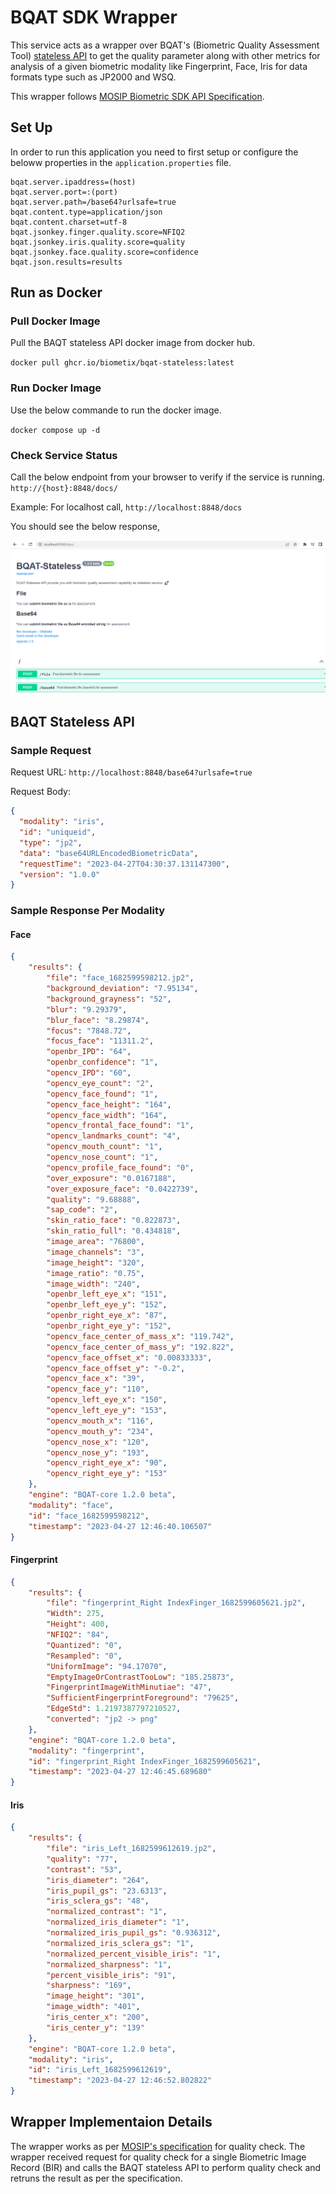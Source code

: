 # BQAT SDK Wrapper

This service acts as a wrapper over BQAT's (Biometric Quality Assessment Tool) [stateless API](https://github.com/Biometix/bqat-stateless) to get the quality parameter along with other metrics for analysis of a given biometric modality like Fingerprint, Face, Iris for data formats type such as JP2000 and WSQ.

This wrapper follows [MOSIP Biometric SDK API Specification](https://docs.mosip.io/1.1.5/apis/biometric-sdk-api-specification).

## Set Up

In order to run this application you need to first setup or configure the beloww properties in the `application.properties` file.

```properties
bqat.server.ipaddress=(host)
bqat.server.port=:(port)
bqat.server.path=/base64?urlsafe=true
bqat.content.type=application/json
bqat.content.charset=utf-8
bqat.jsonkey.finger.quality.score=NFIQ2
bqat.jsonkey.iris.quality.score=quality
bqat.jsonkey.face.quality.score=confidence
bqat.json.results=results
```

## Run as Docker

### Pull Docker Image

Pull the BAQT stateless API docker image from docker hub.

`docker pull ghcr.io/biometix/bqat-stateless:latest`

### Run Docker Image

Use the below commande to run the docker image.

`docker compose up -d`

### Check Service Status

Call the below endpoint from your browser to verify if the service is running.
`http://{host}:8848/docs/`

Example: For localhost call, `http://localhost:8848/docs`

You should see the below response, 

![](_images/bqat-stateless-screen.png)


## BAQT Stateless API

### Sample Request 

Request URL: `http://localhost:8848/base64?urlsafe=true`

Request Body:
```JSON
{
  "modality": "iris",
  "id": "uniqueid",
  "type": "jp2",
  "data": "base64URLEncodedBiometricData",
  "requestTime": "2023-04-27T04:30:37.131147300",
  "version": "1.0.0"
}
```

### Sample Response Per Modality

#### Face

```JSON
{
	"results": {
		"file": "face_1682599598212.jp2",
		"background_deviation": "7.95134",
		"background_grayness": "52",
		"blur": "9.29379",
		"blur_face": "8.29874",
		"focus": "7848.72",
		"focus_face": "11311.2",
		"openbr_IPD": "64",
		"openbr_confidence": "1",
		"opencv_IPD": "60",
		"opencv_eye_count": "2",
		"opencv_face_found": "1",
		"opencv_face_height": "164",
		"opencv_face_width": "164",
		"opencv_frontal_face_found": "1",
		"opencv_landmarks_count": "4",
		"opencv_mouth_count": "1",
		"opencv_nose_count": "1",
		"opencv_profile_face_found": "0",
		"over_exposure": "0.0167188",
		"over_exposure_face": "0.0422739",
		"quality": "9.68888",
		"sap_code": "2",
		"skin_ratio_face": "0.822873",
		"skin_ratio_full": "0.434818",
		"image_area": "76800",
		"image_channels": "3",
		"image_height": "320",
		"image_ratio": "0.75",
		"image_width": "240",
		"openbr_left_eye_x": "151",
		"openbr_left_eye_y": "152",
		"openbr_right_eye_x": "87",
		"openbr_right_eye_y": "152",
		"opencv_face_center_of_mass_x": "119.742",
		"opencv_face_center_of_mass_y": "192.822",
		"opencv_face_offset_x": "0.00833333",
		"opencv_face_offset_y": "-0.2",
		"opencv_face_x": "39",
		"opencv_face_y": "110",
		"opencv_left_eye_x": "150",
		"opencv_left_eye_y": "153",
		"opencv_mouth_x": "116",
		"opencv_mouth_y": "234",
		"opencv_nose_x": "120",
		"opencv_nose_y": "193",
		"opencv_right_eye_x": "90",
		"opencv_right_eye_y": "153"
	},
	"engine": "BQAT-core 1.2.0 beta",
	"modality": "face",
	"id": "face_1682599598212",
	"timestamp": "2023-04-27 12:46:40.106507"
}
```

#### Fingerprint
```JSON
{
	"results": {
		"file": "fingerprint_Right IndexFinger_1682599605621.jp2",
		"Width": 275,
		"Height": 400,
		"NFIQ2": "84",
		"Quantized": "0",
		"Resampled": "0",
		"UniformImage": "94.17070",
		"EmptyImageOrContrastTooLow": "185.25873",
		"FingerprintImageWithMinutiae": "47",
		"SufficientFingerprintForeground": "79625",
		"EdgeStd": 1.2197387797210527,
		"converted": "jp2 -> png"
	},
	"engine": "BQAT-core 1.2.0 beta",
	"modality": "fingerprint",
	"id": "fingerprint_Right IndexFinger_1682599605621",
	"timestamp": "2023-04-27 12:46:45.689680"
}
```

#### Iris
```JSON
{
	"results": {
		"file": "iris_Left_1682599612619.jp2",
		"quality": "77",
		"contrast": "53",
		"iris_diameter": "264",
		"iris_pupil_gs": "23.6313",
		"iris_sclera_gs": "48",
		"normalized_contrast": "1",
		"normalized_iris_diameter": "1",
		"normalized_iris_pupil_gs": "0.936312",
		"normalized_iris_sclera_gs": "1",
		"normalized_percent_visible_iris": "1",
		"normalized_sharpness": "1",
		"percent_visible_iris": "91",
		"sharpness": "169",
		"image_height": "301",
		"image_width": "401",
		"iris_center_x": "200",
		"iris_center_y": "139"
	},
	"engine": "BQAT-core 1.2.0 beta",
	"modality": "iris",
	"id": "iris_Left_1682599612619",
	"timestamp": "2023-04-27 12:46:52.802822"
}
```

## Wrapper Implementaion Details

The wrapper works as per [MOSIP's specification](https://docs.mosip.io/1.1.5/apis/biometric-sdk-api-specification) for quality check. The wrapper received request for quality check for a single Biometric Image Record (BIR) and calls the BAQT stateless API to perform quality check and retruns the result as per the specification.
